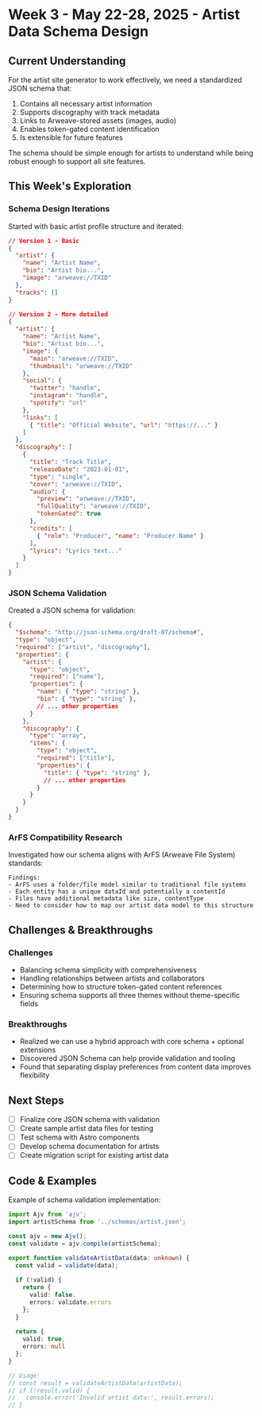 # Week 3 - May 22-28, 2025 - Artist Data Schema Design

## Current Understanding

For the artist site generator to work effectively, we need a standardized JSON schema that:
1. Contains all necessary artist information
2. Supports discography with track metadata
3. Links to Arweave-stored assets (images, audio)
4. Enables token-gated content identification
5. Is extensible for future features

The schema should be simple enough for artists to understand while being robust enough to support all site features.

## This Week's Exploration

### Schema Design Iterations

Started with basic artist profile structure and iterated:

```json
// Version 1 - Basic
{
  "artist": {
    "name": "Artist Name",
    "bio": "Artist bio...",
    "image": "arweave://TXID"
  },
  "tracks": []
}

// Version 2 - More detailed
{
  "artist": {
    "name": "Artist Name",
    "bio": "Artist bio...",
    "image": {
      "main": "arweave://TXID",
      "thumbnail": "arweave://TXID"
    },
    "social": {
      "twitter": "handle",
      "instagram": "handle",
      "spotify": "url"
    },
    "links": [
      { "title": "Official Website", "url": "https://..." }
    ]
  },
  "discography": [
    {
      "title": "Track Title",
      "releaseDate": "2023-01-01",
      "type": "single",
      "cover": "arweave://TXID",
      "audio": {
        "preview": "arweave://TXID",
        "fullQuality": "arweave://TXID",
        "tokenGated": true
      },
      "credits": [
        { "role": "Producer", "name": "Producer Name" }
      ],
      "lyrics": "Lyrics text..."
    }
  ]
}
```

### JSON Schema Validation

Created a JSON schema for validation:

```json
{
  "$schema": "http://json-schema.org/draft-07/schema#",
  "type": "object",
  "required": ["artist", "discography"],
  "properties": {
    "artist": {
      "type": "object",
      "required": ["name"],
      "properties": {
        "name": { "type": "string" },
        "bio": { "type": "string" },
        // ... other properties
      }
    },
    "discography": {
      "type": "array",
      "items": {
        "type": "object",
        "required": ["title"],
        "properties": {
          "title": { "type": "string" },
          // ... other properties
        }
      }
    }
  }
}
```

### ArFS Compatibility Research

Investigated how our schema aligns with ArFS (Arweave File System) standards:

```
Findings:
- ArFS uses a folder/file model similar to traditional file systems
- Each entity has a unique dataId and potentially a contentId
- Files have additional metadata like size, contentType
- Need to consider how to map our artist data model to this structure
```

## Challenges & Breakthroughs

### Challenges
- Balancing schema simplicity with comprehensiveness
- Handling relationships between artists and collaborators
- Determining how to structure token-gated content references
- Ensuring schema supports all three themes without theme-specific fields

### Breakthroughs
- Realized we can use a hybrid approach with core schema + optional extensions
- Discovered JSON Schema can help provide validation and tooling
- Found that separating display preferences from content data improves flexibility

## Next Steps

- [ ] Finalize core JSON schema with validation
- [ ] Create sample artist data files for testing
- [ ] Test schema with Astro components
- [ ] Develop schema documentation for artists
- [ ] Create migration script for existing artist data

## Code & Examples

Example of schema validation implementation:

```typescript
import Ajv from 'ajv';
import artistSchema from '../schemas/artist.json';

const ajv = new Ajv();
const validate = ajv.compile(artistSchema);

export function validateArtistData(data: unknown) {
  const valid = validate(data);
  
  if (!valid) {
    return {
      valid: false,
      errors: validate.errors
    };
  }
  
  return {
    valid: true,
    errors: null
  };
}

// Usage:
// const result = validateArtistData(artistData);
// if (!result.valid) {
//   console.error('Invalid artist data:', result.errors);
// }
``` 